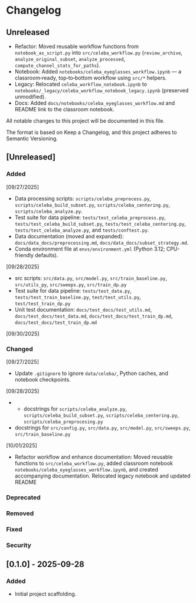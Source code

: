 # Changelog

## Unreleased
- Refactor: Moved reusable workflow functions from `notebook_as_script.py` into `src/celeba_workflow.py` (`review_archive`, `analyze_original_subset`, `analyze_processed`, `compute_channel_stats_for_paths`).
- Notebook: Added `notebooks/celeba_eyeglasses_workflow.ipynb` — a classroom‑ready, top‑to‑bottom workflow using `src/*` helpers.
- Legacy: Relocated `celeba_workflow_notebook.ipynb` to `notebooks/_legacy/celeba_workflow_notebook_legacy.ipynb` (preserved unmodified).
- Docs: Added `docs/notebooks/celeba_eyeglasses_workflow.md` and README link to the classroom notebook.

All notable changes to this project will be documented in this file.

The format is based on Keep a Changelog, and this project adheres to Semantic Versioning.

## [Unreleased]

### Added
[09/27/2025]
- Data processing scripts: `scripts/celeba_preprocess.py`, `scripts/celeba_build_subset.py`, `scripts/celeba_centering.py`, `scripts/celeba_analyze.py`.
- Test suite for data pipeline: `tests/test_celeba_preprocess.py`, `tests/test_celeba_build_subset.py`, `tests/test_celeba_centering.py`, `tests/test_celeba_analyze.py`, and `tests/conftest.py`.
- Data documentation (moved and expanded): `docs/data_docs/preprocessing.md`, `docs/data_docs/subset_strategy.md`.
- Conda environment file at `envs/environment.yml` (Python 3.12; CPU-friendly defaults).

[09/28/2025]
- src scripts: `src/data.py`, `src/model.py`, `src/train_baseline.py`, `src/utils_py`, `src/sweeps.py`, `src/train_dp.py`
- Test suite for data pipeline: `tests/test_data.py`, `tests/test_train_baseline.py`, `test/test_utils.py`, `test/test_train_dp.py`
- Unit test documentation: `docs/test_docs/test_utils.md`, `docs/test_docs/test_data.md`, `docs/test_docs/test_train_dp.md`, `docs/test_docs/test_train_dp.md`

[09/30/2025]


### Changed
[09/27/2025]
- Update `.gitignore` to ignore `data/celeba/`, Python caches, and notebook checkpoints.

[09/28/2025]
- - docstrings for `scripts/celeba_analyze.py`, `scripts/celeba_build_subset.py`, `scripts/celeba_centering.py`, `scripts/celeba_preprocesing.py`
- docstrings for `src/config.py`, `src/data.py`, `src/model.py`, `src/sweeps.py`, `src/train_baseline.py`

[10/01/2025]
- Refactor workflow and enhance documentation: Moved reusable functions to `src/celeba_workflow.py`, added classroom notebook `notebooks/celeba_eyeglasses_workflow.ipynb`, and created accompanying documentation. Relocated legacy notebook and updated README 

### Deprecated

### Removed


### Fixed

### Security


## [0.1.0] - 2025-09-28

### Added
- Initial project scaffolding.




